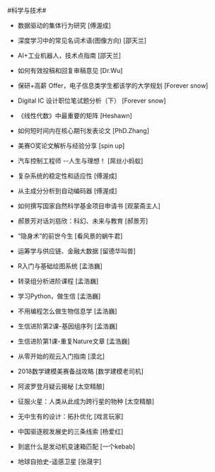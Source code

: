 #科学与技术#
- 数据驱动的集体行为研究	[傅渥成]
- 深度学习中的常见名词术语(图像方向)	[邵天兰]
- AI+工业机器人，技术点指南	[邵天兰]

- 如何有效投稿和回复审稿意见	[Dr.Wu]
- 保研+高薪 Offer，电子信息类学生都该学的大学规划	[Forever snow]
- Digital IC 设计职位笔试题分析（下）	[Forever snow]
- 《线性代数》中最重要的矩阵	[Heshawn]
- 如何短时间内在核心期刊发表论文	[PhD.Zhang]
- 美赛O奖论文解析与经验分享	[spin up]
- 汽车控制工程师 --人生与理想！	[屌丝小蚂蚁]
- 复杂系统的稳定性和适应性	[傅渥成]
- 从主成分分析到自动编码器	[傅渥成]
- 如何撰写国家自然科学基金项目申请书	[观蒙斋主人]
- 郝景芳对话刘慈欣：科幻、未来与教育	[郝景芳]
- “隐身术”的前世今生	[看风景的蜗牛君]
- 运筹学与供应链、金融大数据	[留德华叫兽]
- R入门与基础绘图系统	[孟浩巍]
- 转录组分析进阶课程	[孟浩巍]
- 学习Python，做生信	[孟浩巍]
- 不用编程怎么做生物信息学	[孟浩巍]
- 生信进阶第2课-基因组序列	[孟浩巍]
- 生信进阶第1课-重复Nature文章	[孟浩巍]
- 从零开始的观云入门指南	[漠北]
- 2018数学建模美赛备战攻略	[数学建模老司机]
- 阿波罗登月疑云揭秘	[太空精酿]
- 征服火星：人类从此成为跨行星的物种	[太空精酿]
- 无中生有的设计：拓扑优化	[戏言玩家]
- 中国驱逐舰发展史的三条线索	[杨爱红]
- 到底什么是发动机变速箱匹配	[一个kebab]
- 地球自拍史-遥感卫星	[张晟宇]